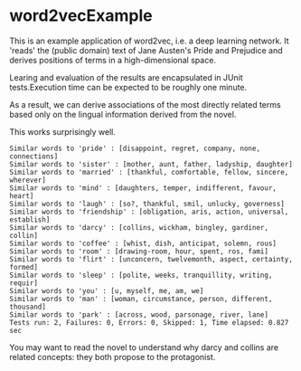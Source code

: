 # word2vecExample

This is an example application of word2vec, i.e. a deep learning network. 
It 'reads' the (public domain) text of Jane Austen's Pride and Prejudice and derives positions of terms in a high-dimensional space.

Learing and evaluation of the results are encapsulated in JUnit tests.Execution time can be expected to be roughly one minute.

As a result, we can derive associations of the most directly related terms based only on the lingual information derived from the novel.

This works surprisingly well.

```
Similar words to 'pride' : [disappoint, regret, company, none, connections]
Similar words to 'sister' : [mother, aunt, father, ladyship, daughter]
Similar words to 'married' : [thankful, comfortable, fellow, sincere, wherever]
Similar words to 'mind' : [daughters, temper, indifferent, favour, heart]
Similar words to 'laugh' : [so?, thankful, smil, unlucky, governess]
Similar words to 'friendship' : [obligation, aris, action, universal, establish]
Similar words to 'darcy' : [collins, wickham, bingley, gardiner, collin]
Similar words to 'coffee' : [whist, dish, anticipat, solemn, rous]
Similar words to 'room' : [drawing-room, hour, spent, ros, fami]
Similar words to 'flirt' : [unconcern, twelvemonth, aspect, certainty, formed]
Similar words to 'sleep' : [polite, weeks, tranquillity, writing, requir]
Similar words to 'you' : [u, myself, me, am, we]
Similar words to 'man' : [woman, circumstance, person, different, thousand]
Similar words to 'park' : [across, wood, parsonage, river, lane]
Tests run: 2, Failures: 0, Errors: 0, Skipped: 1, Time elapsed: 0.827 sec
```

You may want to read the novel to understand why darcy and collins are related concepts: they both propose to the protagonist.
